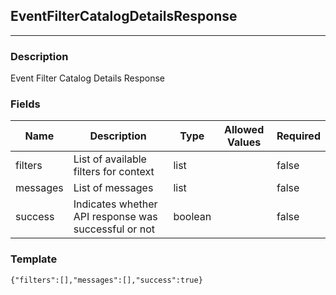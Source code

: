 ## EventFilterCatalogDetailsResponse
---
### Description
Event Filter Catalog Details Response
### Fields
| Name | Description | Type | Allowed Values | Required |
| ---- | ----------- | ---- | -------------- | -------- |
| filters | List of available filters for context | list |  | false |
| messages | List of messages | list |  | false |
| success | Indicates whether API response was successful or not | boolean |  | false |
### Template
```
{"filters":[],"messages":[],"success":true}
```
